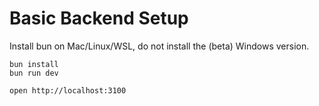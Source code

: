 # Basic Backend Setup

Install bun on Mac/Linux/WSL, do not install the (beta) Windows version.

```
bun install
bun run dev
```

```
open http://localhost:3100
```
